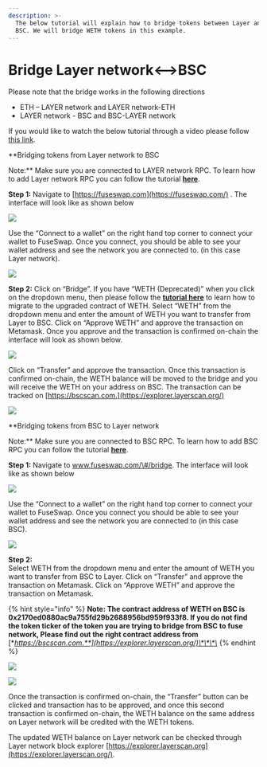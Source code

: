```yaml
---
description: >-
  The below tutorial will explain how to bridge tokens between Layer and
  BSC. We will bridge WETH tokens in this example.
---
```


# Bridge Layer network&lt;--&gt;BSC

Please note that the bridge works in the following directions

* ETH – LAYER network and LAYER network-ETH
* LAYER network - BSC and BSC-LAYER network

If you would like to watch the below tutorial through a video please follow [this link](https://www.youtube.com/watch?v=l17K6mu1uM4).

**Bridging tokens from Layer network to BSC  
  
Note:** Make sure you are connected to LAYER network RPC. To learn how to add Layer network RPC you can follow the tutorial [**here**](https://docs.layerscan.org/the-fuse-studio/getting-started/how-to-add-fuse-to-your-metamask).

**Step 1:** Navigate to [https://fuseswap.com](https://fuseswap.com/) . The interface will look like as shown below  


![](../.gitbook/assets/0%20%2810%29.png)

Use the “Connect to a wallet” on the right hand top corner to connect your wallet to FuseSwap. Once you connect, you should be able to see your wallet address and see the network you are connected to. \(in this case Layer network\).

![](../.gitbook/assets/1%20%2814%29.png)

**Step 2:** Click on “Bridge”. If you have “WETH \(Deprecated\)” when you click on the dropdown menu, then please follow the [**tutorial here**](https://docs.layerscan.org/fuseswap/migration-tutorial) to learn how to migrate to the upgraded contract of WETH. Select “WETH” from the dropdown menu and enter the amount of WETH you want to transfer from Layer to BSC. Click on “Approve WETH” and approve the transaction on Metamask. Once you approve and the transaction is confirmed on-chain the interface will look as shown below.

![](../.gitbook/assets/2%20%2814%29.png)

Click on “Transfer” and approve the transaction. Once this transaction is confirmed on-chain, the WETH balance will be moved to the bridge and you will receive the WETH on your address on BSC. The transaction can be tracked on [https://bscscan.com.](https://explorer.layerscan.org/)

![](../.gitbook/assets/3%20%2812%29.png)

**Bridging tokens from BSC to Layer network  
  
Note:** Make sure you are connected to BSC RPC. To learn how to add BSC RPC you can follow the tutorial [**here**](https://academy.binance.com/en/articles/connecting-metamask-to-binance-smart-chain).

**Step 1:** Navigate to www.fuseswap.com/\#/bridge. The interface will look like as shown below

![](../.gitbook/assets/4%20%2812%29.png)

Use the “Connect to a wallet” on the right hand top corner to connect your wallet to FuseSwap. Once you connect you should be able to see your wallet address and see the network you are connected to \(in this case BSC\).

![](../.gitbook/assets/5%20%2810%29.png)

**Step 2:**  
Select WETH from the dropdown menu and enter the amount of WETH you want to transfer from BSC to Layer. Click on “Transfer” and approve the transaction on Metamask. Click on “Approve WETH” and approve the transaction on Metamask.

{% hint style="info" %}
**Note: The contract address of WETH on BSC is 0x2170ed0880ac9a755fd29b2688956bd959f933f8. If you do not find the token ticker of the token you are trying to bridge from BSC to fuse network, Please find out the right contract address from** [**https://bscscan.com.**](https://explorer.layerscan.org/)\*\*\*\*
{% endhint %}

![](../.gitbook/assets/6%20%289%29.png)

![](../.gitbook/assets/7%20%285%29.png)

Once the transaction is confirmed on-chain, the “Transfer” button can be clicked and transaction has to be approved, and once this second transaction is confirmed on-chain, the WETH balance on the same address on Layer network will be credited with the WETH tokens.

The updated WETH balance on Layer network can be checked through Layer network block explorer [https://explorer.layerscan.org](https://explorer.layerscan.org/).

